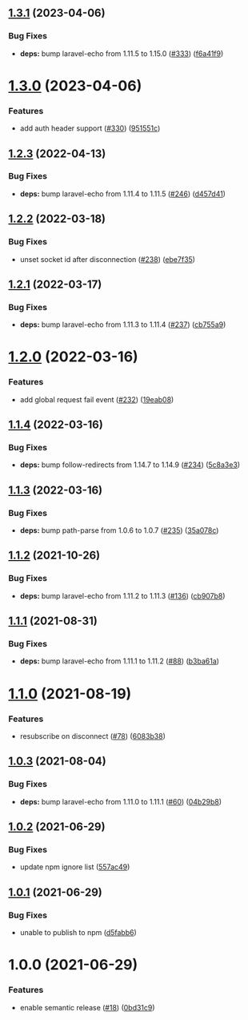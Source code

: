 ## [1.3.1](https://github.com/supportpal/pollcast-js/compare/v1.3.0...v1.3.1) (2023-04-06)


### Bug Fixes

* **deps:** bump laravel-echo from 1.11.5 to 1.15.0 ([#333](https://github.com/supportpal/pollcast-js/issues/333)) ([f6a41f9](https://github.com/supportpal/pollcast-js/commit/f6a41f938709f209beaea85284a931da67153e13))

# [1.3.0](https://github.com/supportpal/pollcast-js/compare/v1.2.3...v1.3.0) (2023-04-06)


### Features

* add auth header support ([#330](https://github.com/supportpal/pollcast-js/issues/330)) ([951551c](https://github.com/supportpal/pollcast-js/commit/951551c39d842d101c369f74be0a48ec2f1d5def))

## [1.2.3](https://github.com/supportpal/pollcast-js/compare/v1.2.2...v1.2.3) (2022-04-13)


### Bug Fixes

* **deps:** bump laravel-echo from 1.11.4 to 1.11.5 ([#246](https://github.com/supportpal/pollcast-js/issues/246)) ([d457d41](https://github.com/supportpal/pollcast-js/commit/d457d41b0224d2d010bf499d38c9e6d958ff1779))

## [1.2.2](https://github.com/supportpal/pollcast-js/compare/v1.2.1...v1.2.2) (2022-03-18)


### Bug Fixes

* unset socket id after disconnection ([#238](https://github.com/supportpal/pollcast-js/issues/238)) ([ebe7f35](https://github.com/supportpal/pollcast-js/commit/ebe7f3589b8cedfe45d47141f9f3ad0f254acd5f))

## [1.2.1](https://github.com/supportpal/pollcast-js/compare/v1.2.0...v1.2.1) (2022-03-17)


### Bug Fixes

* **deps:** bump laravel-echo from 1.11.3 to 1.11.4 ([#237](https://github.com/supportpal/pollcast-js/issues/237)) ([cb755a9](https://github.com/supportpal/pollcast-js/commit/cb755a962d4d9eb635aca25ec7d97b2511efb1a9))

# [1.2.0](https://github.com/supportpal/pollcast-js/compare/v1.1.4...v1.2.0) (2022-03-16)


### Features

* add global request fail event ([#232](https://github.com/supportpal/pollcast-js/issues/232)) ([19eab08](https://github.com/supportpal/pollcast-js/commit/19eab083974e1bdb5db327c890ee42e6616d2d7b))

## [1.1.4](https://github.com/supportpal/pollcast-js//compare/v1.1.3...v1.1.4) (2022-03-16)


### Bug Fixes

* **deps:** bump follow-redirects from 1.14.7 to 1.14.9 ([#234](https://github.com/supportpal/pollcast-js//issues/234)) ([5c8a3e3](https://github.com/supportpal/pollcast-js//commit/5c8a3e30332fd091d285da67f064a21254601cee))

## [1.1.3](https://github.com/supportpal/pollcast-js//compare/v1.1.2...v1.1.3) (2022-03-16)


### Bug Fixes

* **deps:** bump path-parse from 1.0.6 to 1.0.7 ([#235](https://github.com/supportpal/pollcast-js//issues/235)) ([35a078c](https://github.com/supportpal/pollcast-js//commit/35a078cb85c07cb01151c1bd56e3e174587c9b27))

## [1.1.2](https://github.com/supportpal/pollcast-js//compare/v1.1.1...v1.1.2) (2021-10-26)


### Bug Fixes

* **deps:** bump laravel-echo from 1.11.2 to 1.11.3 ([#136](https://github.com/supportpal/pollcast-js//issues/136)) ([cb907b8](https://github.com/supportpal/pollcast-js//commit/cb907b8ed0b79c4a0ebb6f62dc7dda344039e6e3))

## [1.1.1](https://github.com/supportpal/pollcast-js//compare/v1.1.0...v1.1.1) (2021-08-31)


### Bug Fixes

* **deps:** bump laravel-echo from 1.11.1 to 1.11.2 ([#88](https://github.com/supportpal/pollcast-js//issues/88)) ([b3ba61a](https://github.com/supportpal/pollcast-js//commit/b3ba61a5b16c3bb9b27c92b01fc02969c9fc7b6e))

# [1.1.0](https://github.com/supportpal/pollcast-js//compare/v1.0.3...v1.1.0) (2021-08-19)


### Features

* resubscribe on disconnect ([#78](https://github.com/supportpal/pollcast-js//issues/78)) ([6083b38](https://github.com/supportpal/pollcast-js//commit/6083b383ff49596b565f9ee391a58a42cc81e15e))

## [1.0.3](https://github.com/supportpal/pollcast-js//compare/v1.0.2...v1.0.3) (2021-08-04)


### Bug Fixes

* **deps:** bump laravel-echo from 1.11.0 to 1.11.1 ([#60](https://github.com/supportpal/pollcast-js//issues/60)) ([04b29b8](https://github.com/supportpal/pollcast-js//commit/04b29b8d7f573fd088a52e8a7fbb656c6c5642e7))

## [1.0.2](https://github.com/supportpal/pollcast-js//compare/v1.0.1...v1.0.2) (2021-06-29)


### Bug Fixes

* update npm ignore list ([557ac49](https://github.com/supportpal/pollcast-js//commit/557ac49a987df35e44780f8eb6b0d8f066ffd31a))

## [1.0.1](https://github.com/supportpal/pollcast-js//compare/v1.0.0...v1.0.1) (2021-06-29)


### Bug Fixes

* unable to publish to npm ([d5fabb6](https://github.com/supportpal/pollcast-js//commit/d5fabb66c8782a9243a6ade7edb8a0a593ef0630))

# 1.0.0 (2021-06-29)


### Features

* enable semantic release ([#18](https://github.com/supportpal/pollcast-js//issues/18)) ([0bd31c9](https://github.com/supportpal/pollcast-js//commit/0bd31c913bbd6ddc64543a5f5d1f87f01ac26b14))
